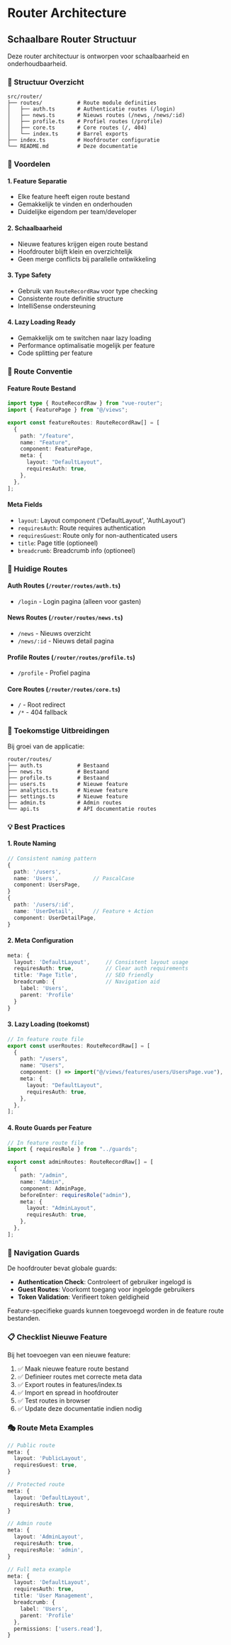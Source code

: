 # Router Architecture

## Schaalbare Router Structuur

Deze router architectuur is ontworpen voor schaalbaarheid en onderhoudbaarheid.

### 📁 Structuur Overzicht

```
src/router/
├── routes/           # Route module definities
│   ├── auth.ts       # Authenticatie routes (/login)
│   ├── news.ts       # Nieuws routes (/news, /news/:id)
│   ├── profile.ts    # Profiel routes (/profile)
│   ├── core.ts       # Core routes (/, 404)
│   └── index.ts      # Barrel exports
├── index.ts          # Hoofdrouter configuratie
└── README.md         # Deze documentatie
```

### 🎯 Voordelen

#### 1. **Feature Separatie**

- Elke feature heeft eigen route bestand
- Gemakkelijk te vinden en onderhouden
- Duidelijke eigendom per team/developer

#### 2. **Schaalbaarheid**

- Nieuwe features krijgen eigen route bestand
- Hoofdrouter blijft klein en overzichtelijk
- Geen merge conflicts bij parallelle ontwikkeling

#### 3. **Type Safety**

- Gebruik van `RouteRecordRaw` voor type checking
- Consistente route definitie structure
- IntelliSense ondersteuning

#### 4. **Lazy Loading Ready**

- Gemakkelijk om te switchen naar lazy loading
- Performance optimalisatie mogelijk per feature
- Code splitting per feature

### 📝 Route Conventie

#### Feature Route Bestand

```typescript
import type { RouteRecordRaw } from "vue-router";
import { FeaturePage } from "@/views";

export const featureRoutes: RouteRecordRaw[] = [
  {
    path: "/feature",
    name: "Feature",
    component: FeaturePage,
    meta: {
      layout: "DefaultLayout",
      requiresAuth: true,
    },
  },
];
```

#### Meta Fields

- `layout`: Layout component ('DefaultLayout', 'AuthLayout')
- `requiresAuth`: Route requires authentication
- `requiresGuest`: Route only for non-authenticated users
- `title`: Page title (optioneel)
- `breadcrumb`: Breadcrumb info (optioneel)

### 🔄 Huidige Routes

#### Auth Routes (`/router/routes/auth.ts`)

- `/login` - Login pagina (alleen voor gasten)

#### News Routes (`/router/routes/news.ts`)

- `/news` - Nieuws overzicht
- `/news/:id` - Nieuws detail pagina

#### Profile Routes (`/router/routes/profile.ts`)

- `/profile` - Profiel pagina

#### Core Routes (`/router/routes/core.ts`)

- `/` - Root redirect
- `/*` - 404 fallback

### 🚀 Toekomstige Uitbreidingen

Bij groei van de applicatie:

```
router/routes/
├── auth.ts           # Bestaand
├── news.ts           # Bestaand
├── profile.ts        # Bestaand
├── users.ts          # Nieuwe feature
├── analytics.ts      # Nieuwe feature
├── settings.ts       # Nieuwe feature
├── admin.ts          # Admin routes
└── api.ts            # API documentatie routes
```

### 💡 Best Practices

#### 1. **Route Naming**

```typescript
// Consistent naming pattern
{
  path: '/users',
  name: 'Users',           // PascalCase
  component: UsersPage,
}
{
  path: '/users/:id',
  name: 'UserDetail',      // Feature + Action
  component: UserDetailPage,
}
```

#### 2. **Meta Configuration**

```typescript
meta: {
  layout: 'DefaultLayout',     // Consistent layout usage
  requiresAuth: true,          // Clear auth requirements
  title: 'Page Title',         // SEO friendly
  breadcrumb: {                // Navigation aid
    label: 'Users',
    parent: 'Profile'
  }
}
```

#### 3. **Lazy Loading (toekomst)**

```typescript
// In feature route file
export const userRoutes: RouteRecordRaw[] = [
  {
    path: "/users",
    name: "Users",
    component: () => import("@/views/features/users/UsersPage.vue"),
    meta: {
      layout: "DefaultLayout",
      requiresAuth: true,
    },
  },
];
```

#### 4. **Route Guards per Feature**

```typescript
// In feature route file
import { requiresRole } from "../guards";

export const adminRoutes: RouteRecordRaw[] = [
  {
    path: "/admin",
    name: "Admin",
    component: AdminPage,
    beforeEnter: requiresRole("admin"),
    meta: {
      layout: "AdminLayout",
      requiresAuth: true,
    },
  },
];
```

### 🔧 Navigation Guards

De hoofdrouter bevat globale guards:

- **Authentication Check**: Controleert of gebruiker ingelogd is
- **Guest Routes**: Voorkomt toegang voor ingelogde gebruikers
- **Token Validation**: Verifieert token geldigheid

Feature-specifieke guards kunnen toegevoegd worden in de feature route bestanden.

### 📋 Checklist Nieuwe Feature

Bij het toevoegen van een nieuwe feature:

1. ✅ Maak nieuwe feature route bestand
2. ✅ Definieer routes met correcte meta data
3. ✅ Export routes in features/index.ts
4. ✅ Import en spread in hoofdrouter
5. ✅ Test routes in browser
6. ✅ Update deze documentatie indien nodig

### 🎭 Route Meta Examples

```typescript
// Public route
meta: {
  layout: 'PublicLayout',
  requiresGuest: true,
}

// Protected route
meta: {
  layout: 'DefaultLayout',
  requiresAuth: true,
}

// Admin route
meta: {
  layout: 'AdminLayout',
  requiresAuth: true,
  requiresRole: 'admin',
}

// Full meta example
meta: {
  layout: 'DefaultLayout',
  requiresAuth: true,
  title: 'User Management',
  breadcrumb: {
    label: 'Users',
    parent: 'Profile'
  },
  permissions: ['users.read'],
}
```
